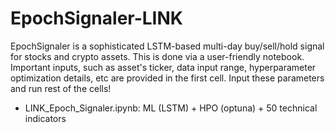 # EpochSignaler-LINK
EpochSignaler is a sophisticated LSTM-based multi-day buy/sell/hold signal for stocks and crypto assets. This is done via a user-friendly notebook. Important inputs, such as asset's ticker, data input range, hyperparameter optimization details, etc are provided in the first cell. Input these parameters and run rest of the cells!

- LINK_Epoch_Signaler.ipynb: ML (LSTM) + HPO (optuna) + 50 technical indicators
